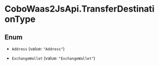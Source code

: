 # CoboWaas2JsApi.TransferDestinationType

## Enum


* `Address` (value: `"Address"`)

* `ExchangeWallet` (value: `"ExchangeWallet"`)


